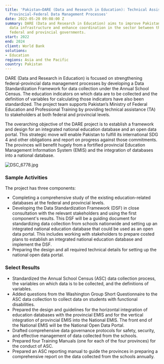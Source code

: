 ```yaml
---
title: 'Pakistan—DARE (Data and Research in Education): Technical Assistance to Strengthen
  Provincial-Federal Data Management Processes'
date: 2022-05-20 09:08:00 Z
summary: DARE (Data and Research in Education) aims to improve Pakistan’s education
  data infrastructure and enhance coordination in the sector between the country’s
  federal and provincial governments.
start: 2022
end: 2024
client: World Bank
solutions:
- Education
regions: Asia and the Pacific
country: Pakistan
---
```


DARE (Data and Research in Education) is focused on strengthening federal-provincial data management processes by developing a Data Standardization Framework for data collection under the Annual School Census. The education indicators on which data are to be collected and the definition of variables for calculating those indicators have also been standardized. The project team supports Pakistan’s Ministry of Federal Education and Professional Training by providing technical assistance (TA) to stakeholders at both federal and provincial levels.

The overarching objective of the DARE project is to establish a framework and design for an integrated national education database and an open data portal. This strategic move will enable Pakistan to fulfill its international SDG 4 and other obligations and report on progress against those commitments. The provinces will benefit hugely from a fortified provincial Education Management Information System (EMIS) and the integration of databases into a national database.

![DSC_6778.jpg](/uploads/DSC_6778.jpg)

### Sample Activities

The project has three components:
* Completing a comprehensive study of the existing education-related databases at the federal and provincial levels. 
* Developing the Data Standardization Framework (DSF) in close consultation with the relevant stakeholders and using the first component's results. This DSF will be a guiding document for standardizing data collection from schools nationwide and setting up an integrated national education database that could be used as an open data portal. This includes working with stakeholders to prepare costed plans to establish an integrated national education database and implement the DSF.
* Preparing the design and all required technical details for setting up the national open data portal.
 
### Select Results

* Standardized the Annual School Census (ASC) data collection process, the variables on which data is to be collected, and the definitions of variables.
* Added questions from the Washington Group Short Questionnaire to the ASC data collection to collect data on students with functional disabilities.
* Prepared the design and guidelines for the horizontal integration of education databases with the provincial EMIS and for the vertical integration of provincial EMIS into the National EMIS. The front end of the National EMIS will be the National Open Data Portal.
* Drafted comprehensive data governance protocols for safety, security, and effective management of data collected from the schools.
* Prepared four Training Manuals (one for each of the four provinces) for the conduct of ASC.
* Prepared an ASC reporting manual to guide the provinces in preparing a comprehensive report on the data collected from the schools annually.


